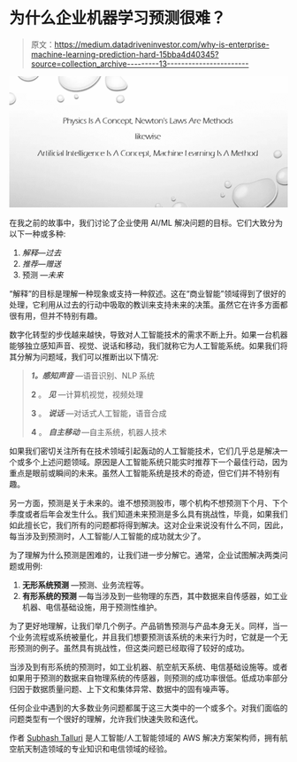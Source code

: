 # 为什么企业机器学习预测很难？

> 原文：<https://medium.datadriveninvestor.com/why-is-enterprise-machine-learning-prediction-hard-15bba4d40345?source=collection_archive---------13----------------------->

![](img/a6bdd1eb59129dcb48837b6395897e1c.png)

在我之前的故事中，我们讨论了企业使用 AI/ML 解决问题的目标。它们大致分为以下一种或多种:

1.  *解释—过去*
2.  *推荐—赠送*
3.  预测 *—未来*

“解释”的目标是理解一种现象或支持一种叙述。这在“商业智能”领域得到了很好的处理，它利用从过去的行动中吸取的教训来支持未来的决策。虽然它在许多方面都很有用，但并不特别有趣。

数字化转型的步伐越来越快，导致对人工智能技术的需求不断上升。如果一台机器能够独立感知声音、视觉、说话和移动，我们就称它为人工智能系统。如果我们将其分解为问题域，我们可以推断出以下情况:

> ***1。感知声音*** —语音识别、NLP 系统
> 
> **2** 。 ***见*** —计算机视觉，视频处理
> 
> **3** 。 ***说话*** —对话式人工智能，语音合成
> 
> **4** 。 ***自主移动*** —自主系统，机器人技术

如果我们密切关注所有在技术领域引起轰动的人工智能技术，它们几乎总是解决一个或多个上述问题领域。原因是人工智能系统只能实时推荐下一个最佳行动，因为重点是眼前或瞬间的未来。虽然人工智能系统是技术的奇迹，但它们并不特别有趣。

另一方面，预测是关于未来的。谁不想预测股市，哪个机构不想预测下个月、下个季度或者后年会发生什么。我们知道未来预测是多么具有挑战性，毕竟，如果我们如此擅长它，我们所有的问题都将得到解决。这对企业来说没有什么不同，因此，每当涉及到预测时，人工智能/人工智能的成功就太少了。

为了理解为什么预测是困难的，让我们进一步分解它。通常，企业试图解决两类问题或用例:

1.  **无形系统预测** —预测、业务流程等。
2.  **有形系统的预测** —每当涉及到一些物理的东西，其中数据来自传感器，如工业机器、电信基础设施，用于预测性维护。

为了更好地理解，让我们举几个例子。产品销售预测与产品本身无关。同样，当一个业务流程或系统被量化，并且我们想要预测该系统的未来行为时，它就是一个无形预测的例子。虽然具有挑战性，但这类问题已经取得了较好的成功。

当涉及到有形系统的预测时，如工业机器、航空航天系统、电信基础设施等。或者如果用于预测的数据来自物理系统的传感器，则预测的成功率很低。低成功率部分归因于数据质量问题、上下文和集体异常、数据中的固有噪声等。

任何企业中遇到的大多数业务问题都属于这三大类中的一个或多个。对我们面临的问题类型有一个很好的理解，允许我们快速失败和迭代。

作者 [Subhash Talluri](https://www.linkedin.com/in/subhashtalluri/) 是人工智能/人工智能领域的 AWS 解决方案架构师，拥有航空航天制造领域的专业知识和电信领域的经验。